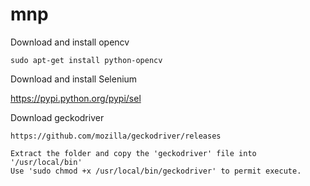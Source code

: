 # mnp

Download and install opencv
	
	sudo apt-get install python-opencv

Download and install Selenium

https://pypi.python.org/pypi/sel

Download geckodriver

    https://github.com/mozilla/geckodriver/releases
	
	Extract the folder and copy the 'geckodriver' file into '/usr/local/bin'
	Use 'sudo chmod +x /usr/local/bin/geckodriver' to permit execute.

	

